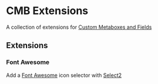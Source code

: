 # CMB Extensions

A collection of extensions for [Custom Metaboxes and Fields](https://github.com/jaredatch/Custom-Metaboxes-and-Fields-for-WordPress/)

## Extensions

### Font Awesome
Add a [Font Awesome](http://fortawesome.github.com/Font-Awesome/) icon selector with [Select2](http://ivaynberg.github.com/select2/)